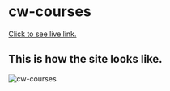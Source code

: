 # cw-courses
[Click to see live link.](https://cw-courses.netlify.app/)
## This is how the site looks like.
![cw-courses](cw-courses.jpeg)
